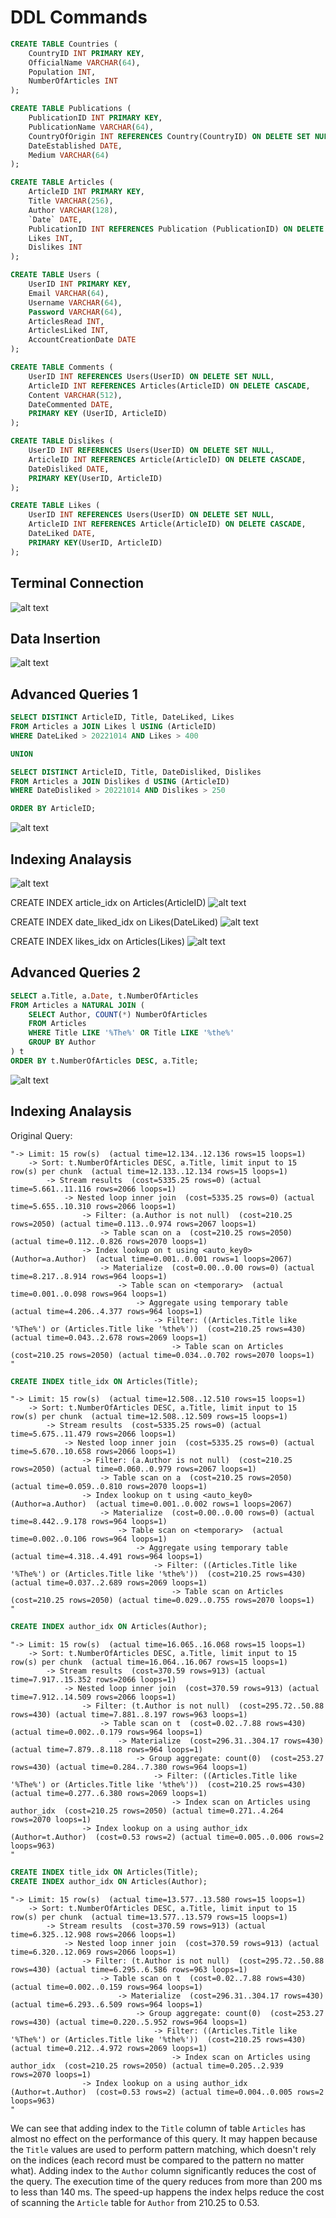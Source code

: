 # DDL Commands

~~~~sql
CREATE TABLE Countries (
    CountryID INT PRIMARY KEY,
    OfficialName VARCHAR(64),
    Population INT,
    NumberOfArticles INT
);

CREATE TABLE Publications (
    PublicationID INT PRIMARY KEY,
    PublicationName VARCHAR(64),
    CountryOfOrigin INT REFERENCES Country(CountryID) ON DELETE SET NULL,
    DateEstablished DATE,
    Medium VARCHAR(64)
);

CREATE TABLE Articles (
    ArticleID INT PRIMARY KEY,
    Title VARCHAR(256),
    Author VARCHAR(128),
    `Date` DATE,
    PublicationID INT REFERENCES Publication (PublicationID) ON DELETE CASCADE,
    Likes INT,
    Dislikes INT
);

CREATE TABLE Users (
    UserID INT PRIMARY KEY,
    Email VARCHAR(64),
    Username VARCHAR(64),
    Password VARCHAR(64),
    ArticlesRead INT,
    ArticlesLiked INT,
    AccountCreationDate DATE
);

CREATE TABLE Comments (
    UserID INT REFERENCES Users(UserID) ON DELETE SET NULL,
    ArticleID INT REFERENCES Articles(ArticleID) ON DELETE CASCADE,
    Content VARCHAR(512),
    DateCommented DATE,
    PRIMARY KEY (UserID, ArticleID)
);

CREATE TABLE Dislikes (
    UserID INT REFERENCES Users(UserID) ON DELETE SET NULL,
    ArticleID INT REFERENCES Article(ArticleID) ON DELETE CASCADE,
    DateDisliked DATE,
    PRIMARY KEY(UserID, ArticleID)
);

CREATE TABLE Likes (
    UserID INT REFERENCES Users(UserID) ON DELETE SET NULL,
    ArticleID INT REFERENCES Article(ArticleID) ON DELETE CASCADE,
    DateLiked DATE,
    PRIMARY KEY(UserID, ArticleID)
);
~~~~

## Terminal Connection
![alt text](https://github.com/cs411-alawini/fa22-cs411-Q-team006-Cowbuddy/blob/main/doc/TerminalInfo.png)

## Data Insertion
![alt text](https://github.com/cs411-alawini/fa22-cs411-Q-team006-Cowbuddy/blob/main/doc/Counts.png)

## Advanced Queries 1
~~~~sql
SELECT DISTINCT ArticleID, Title, DateLiked, Likes
FROM Articles a JOIN Likes l USING (ArticleID)
WHERE DateLiked > 20221014 AND Likes > 400

UNION

SELECT DISTINCT ArticleID, Title, DateDisliked, Dislikes
FROM Articles a JOIN Dislikes d USING (ArticleID)
WHERE DateDisliked > 20221014 AND Dislikes > 250

ORDER BY ArticleID;
~~~~

![alt text](https://github.com/cs411-alawini/fa22-cs411-Q-team006-Cowbuddy/blob/main/doc/SubqueryOne.png)


## Indexing Analaysis
![alt text](https://github.com/cs411-alawini/fa22-cs411-Q-team006-Cowbuddy/blob/main/doc/A1.png)

CREATE INDEX article_idx on Articles(ArticleID)
![alt text](https://github.com/cs411-alawini/fa22-cs411-Q-team006-Cowbuddy/blob/main/doc/A2.png)

CREATE INDEX date_liked_idx on Likes(DateLiked)
![alt text](https://github.com/cs411-alawini/fa22-cs411-Q-team006-Cowbuddy/blob/main/doc/A3.png)

CREATE INDEX likes_idx on Articles(Likes)
![alt text](https://github.com/cs411-alawini/fa22-cs411-Q-team006-Cowbuddy/blob/main/doc/A4.png)

## Advanced Queries 2

~~~~sql
SELECT a.Title, a.Date, t.NumberOfArticles
FROM Articles a NATURAL JOIN (
    SELECT Author, COUNT(*) NumberOfArticles
    FROM Articles
    WHERE Title LIKE '%The%' OR Title LIKE '%the%'
    GROUP BY Author
) t
ORDER BY t.NumberOfArticles DESC, a.Title;
~~~~

![alt text](https://github.com/cs411-alawini/fa22-cs411-Q-team006-Cowbuddy/blob/main/doc/SubqueryTwo.png)


## Indexing Analaysis

Original Query:
```
"-> Limit: 15 row(s)  (actual time=12.134..12.136 rows=15 loops=1)
    -> Sort: t.NumberOfArticles DESC, a.Title, limit input to 15 row(s) per chunk  (actual time=12.133..12.134 rows=15 loops=1)
        -> Stream results  (cost=5335.25 rows=0) (actual time=5.661..11.116 rows=2066 loops=1)
            -> Nested loop inner join  (cost=5335.25 rows=0) (actual time=5.655..10.310 rows=2066 loops=1)
                -> Filter: (a.Author is not null)  (cost=210.25 rows=2050) (actual time=0.113..0.974 rows=2067 loops=1)
                    -> Table scan on a  (cost=210.25 rows=2050) (actual time=0.112..0.826 rows=2070 loops=1)
                -> Index lookup on t using <auto_key0> (Author=a.Author)  (actual time=0.001..0.001 rows=1 loops=2067)
                    -> Materialize  (cost=0.00..0.00 rows=0) (actual time=8.217..8.914 rows=964 loops=1)
                        -> Table scan on <temporary>  (actual time=0.001..0.098 rows=964 loops=1)
                            -> Aggregate using temporary table  (actual time=4.206..4.377 rows=964 loops=1)
                                -> Filter: ((Articles.Title like '%The%') or (Articles.Title like '%the%'))  (cost=210.25 rows=430) (actual time=0.043..2.678 rows=2069 loops=1)
                                    -> Table scan on Articles  (cost=210.25 rows=2050) (actual time=0.034..0.702 rows=2070 loops=1)
"
```

~~~~sql
CREATE INDEX title_idx ON Articles(Title);
~~~~
```
"-> Limit: 15 row(s)  (actual time=12.508..12.510 rows=15 loops=1)
    -> Sort: t.NumberOfArticles DESC, a.Title, limit input to 15 row(s) per chunk  (actual time=12.508..12.509 rows=15 loops=1)
        -> Stream results  (cost=5335.25 rows=0) (actual time=5.675..11.479 rows=2066 loops=1)
            -> Nested loop inner join  (cost=5335.25 rows=0) (actual time=5.670..10.658 rows=2066 loops=1)
                -> Filter: (a.Author is not null)  (cost=210.25 rows=2050) (actual time=0.060..0.979 rows=2067 loops=1)
                    -> Table scan on a  (cost=210.25 rows=2050) (actual time=0.059..0.810 rows=2070 loops=1)
                -> Index lookup on t using <auto_key0> (Author=a.Author)  (actual time=0.001..0.002 rows=1 loops=2067)
                    -> Materialize  (cost=0.00..0.00 rows=0) (actual time=8.442..9.178 rows=964 loops=1)
                        -> Table scan on <temporary>  (actual time=0.002..0.106 rows=964 loops=1)
                            -> Aggregate using temporary table  (actual time=4.318..4.491 rows=964 loops=1)
                                -> Filter: ((Articles.Title like '%The%') or (Articles.Title like '%the%'))  (cost=210.25 rows=430) (actual time=0.037..2.689 rows=2069 loops=1)
                                    -> Table scan on Articles  (cost=210.25 rows=2050) (actual time=0.029..0.755 rows=2070 loops=1)
"
```

~~~~sql
CREATE INDEX author_idx ON Articles(Author);
~~~~
```
"-> Limit: 15 row(s)  (actual time=16.065..16.068 rows=15 loops=1)
    -> Sort: t.NumberOfArticles DESC, a.Title, limit input to 15 row(s) per chunk  (actual time=16.064..16.067 rows=15 loops=1)
        -> Stream results  (cost=370.59 rows=913) (actual time=7.917..15.352 rows=2066 loops=1)
            -> Nested loop inner join  (cost=370.59 rows=913) (actual time=7.912..14.509 rows=2066 loops=1)
                -> Filter: (t.Author is not null)  (cost=295.72..50.88 rows=430) (actual time=7.881..8.197 rows=963 loops=1)
                    -> Table scan on t  (cost=0.02..7.88 rows=430) (actual time=0.002..0.179 rows=964 loops=1)
                        -> Materialize  (cost=296.31..304.17 rows=430) (actual time=7.879..8.118 rows=964 loops=1)
                            -> Group aggregate: count(0)  (cost=253.27 rows=430) (actual time=0.284..7.380 rows=964 loops=1)
                                -> Filter: ((Articles.Title like '%The%') or (Articles.Title like '%the%'))  (cost=210.25 rows=430) (actual time=0.277..6.380 rows=2069 loops=1)
                                    -> Index scan on Articles using author_idx  (cost=210.25 rows=2050) (actual time=0.271..4.264 rows=2070 loops=1)
                -> Index lookup on a using author_idx (Author=t.Author)  (cost=0.53 rows=2) (actual time=0.005..0.006 rows=2 loops=963)
"
```

~~~~sql
CREATE INDEX title_idx ON Articles(Title);
CREATE INDEX author_idx ON Articles(Author);
~~~~
```
"-> Limit: 15 row(s)  (actual time=13.577..13.580 rows=15 loops=1)
    -> Sort: t.NumberOfArticles DESC, a.Title, limit input to 15 row(s) per chunk  (actual time=13.577..13.579 rows=15 loops=1)
        -> Stream results  (cost=370.59 rows=913) (actual time=6.325..12.908 rows=2066 loops=1)
            -> Nested loop inner join  (cost=370.59 rows=913) (actual time=6.320..12.069 rows=2066 loops=1)
                -> Filter: (t.Author is not null)  (cost=295.72..50.88 rows=430) (actual time=6.295..6.586 rows=963 loops=1)
                    -> Table scan on t  (cost=0.02..7.88 rows=430) (actual time=0.002..0.159 rows=964 loops=1)
                        -> Materialize  (cost=296.31..304.17 rows=430) (actual time=6.293..6.509 rows=964 loops=1)
                            -> Group aggregate: count(0)  (cost=253.27 rows=430) (actual time=0.220..5.952 rows=964 loops=1)
                                -> Filter: ((Articles.Title like '%The%') or (Articles.Title like '%the%'))  (cost=210.25 rows=430) (actual time=0.212..4.972 rows=2069 loops=1)
                                    -> Index scan on Articles using author_idx  (cost=210.25 rows=2050) (actual time=0.205..2.939 rows=2070 loops=1)
                -> Index lookup on a using author_idx (Author=t.Author)  (cost=0.53 rows=2) (actual time=0.004..0.005 rows=2 loops=963)
"
```

We can see that adding index to the `Title` column of table `Articles` has almost no effect on 
the performance of this query. It may happen because the `Title` values are used to perform 
pattern matching, which doesn't rely on the indices (each record must be compared to the pattern
no matter what). Adding index to the `Author` column significantly reduces the cost of the query.
The execution time of the query reduces from more than 200 ms to less than 140 ms. The speed-up
happens the index helps reduce the cost of scanning the `Article` table for `Author` from 210.25 to 0.53.
